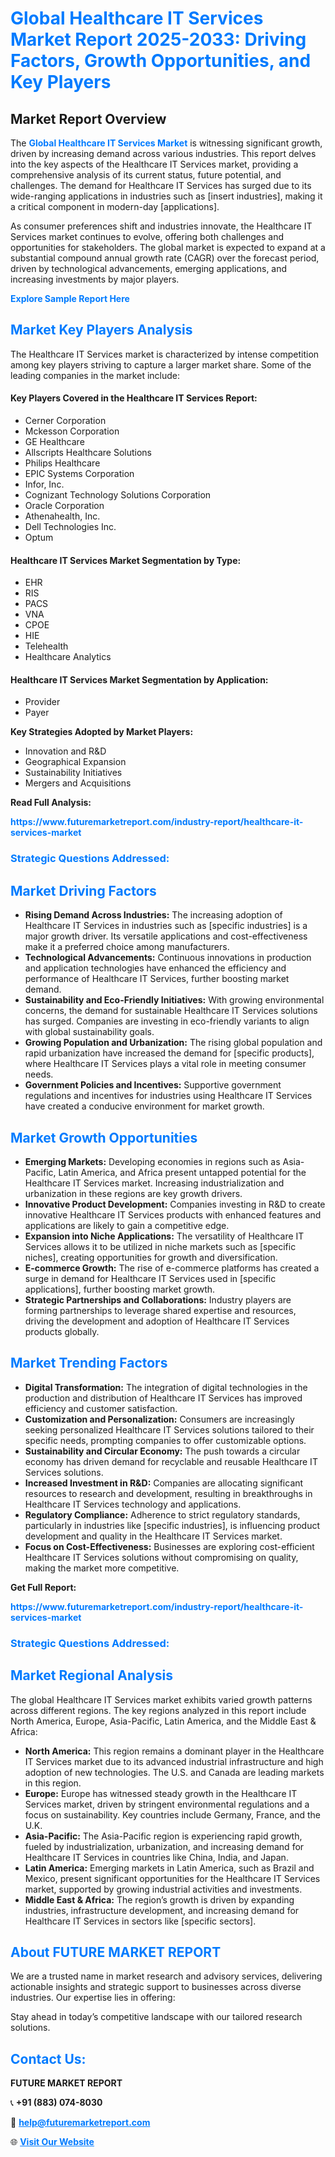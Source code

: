<h1 style="color: #007BFF;">Global Healthcare IT Services Market Report 2025-2033: Driving Factors, Growth Opportunities, and Key Players</h1>

<section id="overview">
<h2>Market Report Overview</h2>
<p>The <a href="https://www.futuremarketreport.com/industry-report/healthcare-it-services-market" style="color: #007BFF; text-decoration: none;"><strong>Global Healthcare IT Services Market</strong></a> is witnessing significant growth, driven by increasing demand across various industries. This report delves into the key aspects of the Healthcare IT Services market, providing a comprehensive analysis of its current status, future potential, and challenges. The demand for Healthcare IT Services has surged due to its wide-ranging applications in industries such as [insert industries], making it a critical component in modern-day [applications].</p>
<p>As consumer preferences shift and industries innovate, the Healthcare IT Services market continues to evolve, offering both challenges and opportunities for stakeholders. The global market is expected to expand at a substantial compound annual growth rate (CAGR) over the forecast period, driven by technological advancements, emerging applications, and increasing investments by major players.</p>
</section>

<section id="overview">
<p><a href="https://www.futuremarketreport.com/request-sample/reportId=104104" style="color: #007BFF; text-decoration: none;"><strong>Explore Sample Report Here</strong></a></p>
</section>

<section id="key-players">
<h2 style="color: #007BFF;">Market Key Players Analysis</h2>
<p>The Healthcare IT Services market is characterized by intense competition among key players striving to capture a larger market share. Some of the leading companies in the market include:</p>
<h4>Key Players Covered in the Healthcare IT Services Report:</h4>
<ul><li>Cerner Corporation</li><li>Mckesson Corporation</li><li>GE Healthcare</li><li>Allscripts Healthcare Solutions</li><li>Philips Healthcare</li><li>EPIC Systems Corporation</li><li>Infor, Inc.</li><li>Cognizant Technology Solutions Corporation</li><li>Oracle Corporation</li><li>Athenahealth, Inc.</li><li>Dell Technologies Inc.</li><li>Optum</li></ul>
<h4>Healthcare IT Services Market Segmentation by Type:</h4>
<ul><li>EHR</li><li>RIS</li><li>PACS</li><li>VNA</li><li>CPOE</li><li>HIE</li><li>Telehealth</li><li>Healthcare Analytics</li></ul>

<h4>Healthcare IT Services Market Segmentation by Application:</h4>
<ul><li>Provider</li><li>Payer</li></ul>
<p><strong>Key Strategies Adopted by Market Players:</strong></p>
<ul>
<li>Innovation and R&D</li>
<li>Geographical Expansion</li>
<li>Sustainability Initiatives</li>
<li>Mergers and Acquisitions</li>
</ul>
</section>

<section>
<p><strong>Read Full Analysis: </strong></p><a href="https://www.futuremarketreport.com/industry-report/healthcare-it-services-market" style="color: #007BFF; text-decoration: none;"><strong>https://www.futuremarketreport.com/industry-report/healthcare-it-services-market</strong></a>
<h3 style="color: #007BFF;">Strategic Questions Addressed:</h3>
</section>

<section id="driving-factors">
<h2 style="color: #007BFF;">Market Driving Factors</h2>
<ul>
<li><strong>Rising Demand Across Industries:</strong> The increasing adoption of Healthcare IT Services in industries such as [specific industries] is a major growth driver. Its versatile applications and cost-effectiveness make it a preferred choice among manufacturers.</li>
<li><strong>Technological Advancements:</strong> Continuous innovations in production and application technologies have enhanced the efficiency and performance of Healthcare IT Services, further boosting market demand.</li>
<li><strong>Sustainability and Eco-Friendly Initiatives:</strong> With growing environmental concerns, the demand for sustainable Healthcare IT Services solutions has surged. Companies are investing in eco-friendly variants to align with global sustainability goals.</li>
<li><strong>Growing Population and Urbanization:</strong> The rising global population and rapid urbanization have increased the demand for [specific products], where Healthcare IT Services plays a vital role in meeting consumer needs.</li>
<li><strong>Government Policies and Incentives:</strong> Supportive government regulations and incentives for industries using Healthcare IT Services have created a conducive environment for market growth.</li>
</ul>
</section>

<section id="growth-opportunities">
<h2 style="color: #007BFF;">Market Growth Opportunities</h2>
<ul>
<li><strong>Emerging Markets:</strong> Developing economies in regions such as Asia-Pacific, Latin America, and Africa present untapped potential for the Healthcare IT Services market. Increasing industrialization and urbanization in these regions are key growth drivers.</li>
<li><strong>Innovative Product Development:</strong> Companies investing in R&D to create innovative Healthcare IT Services products with enhanced features and applications are likely to gain a competitive edge.</li>
<li><strong>Expansion into Niche Applications:</strong> The versatility of Healthcare IT Services allows it to be utilized in niche markets such as [specific niches], creating opportunities for growth and diversification.</li>
<li><strong>E-commerce Growth:</strong> The rise of e-commerce platforms has created a surge in demand for Healthcare IT Services used in [specific applications], further boosting market growth.</li>
<li><strong>Strategic Partnerships and Collaborations:</strong> Industry players are forming partnerships to leverage shared expertise and resources, driving the development and adoption of Healthcare IT Services products globally.</li>
</ul>
</section>

<section id="trending-factors">
<h2 style="color: #007BFF;">Market Trending Factors</h2>
<ul>
<li><strong>Digital Transformation:</strong> The integration of digital technologies in the production and distribution of Healthcare IT Services has improved efficiency and customer satisfaction.</li>
<li><strong>Customization and Personalization:</strong> Consumers are increasingly seeking personalized Healthcare IT Services solutions tailored to their specific needs, prompting companies to offer customizable options.</li>
<li><strong>Sustainability and Circular Economy:</strong> The push towards a circular economy has driven demand for recyclable and reusable Healthcare IT Services solutions.</li>
<li><strong>Increased Investment in R&D:</strong> Companies are allocating significant resources to research and development, resulting in breakthroughs in Healthcare IT Services technology and applications.</li>
<li><strong>Regulatory Compliance:</strong> Adherence to strict regulatory standards, particularly in industries like [specific industries], is influencing product development and quality in the Healthcare IT Services market.</li>
<li><strong>Focus on Cost-Effectiveness:</strong> Businesses are exploring cost-efficient Healthcare IT Services solutions without compromising on quality, making the market more competitive.</li>
</ul>
</section>

<section>
<p><strong>Get Full Report: </strong></p><a href="https://www.futuremarketreport.com/industry-report/healthcare-it-services-market" style="color: #007BFF; text-decoration: none;"><strong>https://www.futuremarketreport.com/industry-report/healthcare-it-services-market</strong></a>
<h3 style="color: #007BFF;">Strategic Questions Addressed:</h3>
</section>


<section id="regional-analysis">
<h2 style="color: #007BFF;">Market Regional Analysis</h2>
<p>The global Healthcare IT Services market exhibits varied growth patterns across different regions. The key regions analyzed in this report include North America, Europe, Asia-Pacific, Latin America, and the Middle East & Africa:</p>
<ul>
<li><strong>North America:</strong> This region remains a dominant player in the Healthcare IT Services market due to its advanced industrial infrastructure and high adoption of new technologies. The U.S. and Canada are leading markets in this region.</li>
<li><strong>Europe:</strong> Europe has witnessed steady growth in the Healthcare IT Services market, driven by stringent environmental regulations and a focus on sustainability. Key countries include Germany, France, and the U.K.</li>
<li><strong>Asia-Pacific:</strong> The Asia-Pacific region is experiencing rapid growth, fueled by industrialization, urbanization, and increasing demand for Healthcare IT Services in countries like China, India, and Japan.</li>
<li><strong>Latin America:</strong> Emerging markets in Latin America, such as Brazil and Mexico, present significant opportunities for the Healthcare IT Services market, supported by growing industrial activities and investments.</li>
<li><strong>Middle East & Africa:</strong> The region’s growth is driven by expanding industries, infrastructure development, and increasing demand for Healthcare IT Services in sectors like [specific sectors].</li>
</ul>
</section>

<footer>
<h2 style="color: #007BFF;">About FUTURE MARKET REPORT</h2>
<p>We are a trusted name in market research and advisory services, delivering actionable insights and strategic support to businesses across diverse industries. Our expertise lies in offering:</p>

<p>Stay ahead in today’s competitive landscape with our tailored research solutions.</p>

<h2 style="color: #007BFF;">Contact Us:</h2>
<p><strong>FUTURE MARKET REPORT</strong></p>
<p>📞 <strong>+91 (883) 074-8030</strong></p>
<p>📧 <strong><a href="mailto:help@futuremarketreport.com" style="color: #007BFF;">help@futuremarketreport.com</a></strong></p>
<p>🌐 <strong><a href="https://www.futuremarketreport.com/" style="color: #007BFF;">Visit Our Website</a></strong></p>
</footer>